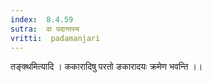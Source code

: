 ```yaml
---
index:  8.4.59
sutra:  वा पदान्तस्य
vritti:  padamanjari
---
```


तङ्क्थमित्यादि । ककारादिषु परतो ङकारादयः क्रमेण भवन्ति ।।
